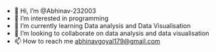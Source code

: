 - 👋 Hi, I’m @Abhinav-232003
- 👀 I’m interested in programming
- 🌱 I’m currently learning Data analysis and Data Visualisation
- 💞️ I’m looking to collaborate on data analysis and data visualisation
- 📫 How to reach me abhinavgoyal179@gmail.com

<!---
Abhinav-232003/Abhinav-232003 is a ✨ special ✨ repository because its `README.md` (this file) appears on your GitHub profile.
You can click the Preview link to take a look at your changes.
--->
